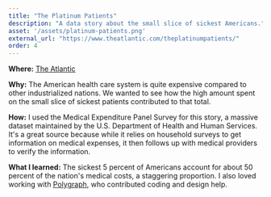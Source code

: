 ```yaml
---
title: "The Platinum Patients"
description: "A data story about the small slice of sickest Americans."
asset: '/assets/platinum-patients.png'
external_url: "https://www.theatlantic.com/theplatinumpatients/"
order: 4
---
```

**Where:** [The Atlantic](https://www.theatlantic.com/theplatinumpatients/)

**Why:** The American health care system is quite expensive compared to other industrialized nations. We wanted to see how the high amount spent on the small slice of sickest patients contributed to that total.

**How:** I used the Medical Expenditure Panel Survey for this story, a massive dataset maintained by the U.S. Department of Health and Human Services. It's a great source because while it relies on household surveys to get information on medical expenses, it then follows up with medical providers to verify the information.

**What I learned:** The sickest 5 percent of Americans account for about 50 percent of the nation's medical costs, a staggering proportion. I also loved working with [Polygraph](http://polygraph.cool/), who contributed coding and design help.